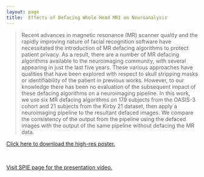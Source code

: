 ```yaml
---
layout: page
title:  Effects of Defacing Whole Head MRI on Neuroanalysis
---
```


> Recent advances in magnetic resonance (MR) scanner quality and 
the rapidly improving nature of facial recognition software 
have necessitated the introduction of MR defacing algorithms to protect patient privacy. 
As a result, there are a number of MR defacing algorithms available to the neuroimaging community, 
with several appearing in just the last five years. 
These various approaches have qualities that have been explored 
with respect to skull stripping masks or identifiability of the patient 
in previous works. However, to our knowledge 
there has been no evaluation of the subsequent impact of these defacing algorithms 
on a neuroimaging pipeline. In this work, we use six MR defacing algorithms 
on 179 subjects from the OASIS-3 cohort and 21 subjects from the Kirby 21 dataset, 
then apply a neuroimaging pipeline to the resultant defaced images. 
We compare the consistency of the output from the pipeline using the defaced images 
with the output of the same pipeline without defacing the MR data.
>

<object data="\research_projects\img\2022_Defacing\SPIE-MI_ChenyuGao_Poster.pdf" type="application/pdf" width="100%" height="600px">
  <p><a href="\research_projects\img\2022_Defacing\SPIE-MI_ChenyuGao_Poster.pdf">Click here to download the high-res poster.</a></p>
</object>

<br/>

<p><a href="https://spie.org/medical-imaging/presentation/Effects-of-defacing-whole-head-MRI-on-neuroanalysis/12032-139">Visit SPIE page for the presentation video.</a></p>